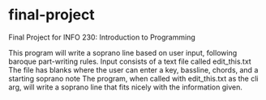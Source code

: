 # final-project
Final Project for INFO 230: Introduction to Programming

This program will write a soprano line based on user input, following baroque part-writing rules.
Input consists of a text file called edit_this.txt 
The file has blanks where the user can enter a key, bassline, chords, and a starting soprano note
The program, when called with edit_this.txt as the cli arg, will write a soprano line that fits nicely with the information given.
